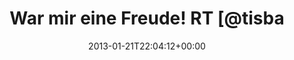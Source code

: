 ---
retweeted: false
source: <a href="http://erased3772509.com" rel="nofollow">erased3772509</a>
entities:
  hashtags: []
  symbols: []
  user_mentions:
  - name: Sebastian Cohnen
    screen_name: tisba
    indices:
    - '24'
    - '30'
    id_str: '10950602'
    id: '10950602'
  - name: Bascht
    screen_name: bascht
    indices:
    - '55'
    - '62'
    id_str: '10683982'
    id: '10683982'
  - name: Geekstammtisch
    screen_name: geekstammtisch
    indices:
    - '94'
    - '109'
    id_str: '951370111'
    id: '951370111'
  urls: []
display_text_range:
- '0'
- '117'
favorite_count: '0'
id_str: '293479132854099969'
truncated: false
retweet_count: '0'
id: '293479132854099969'
created_at: Mon Jan 21 22:04:12 +0000 2013
favorited: false
full_text: War mir eine Freude! RT [@tisba](https://twitter.com/tisba) Vielen Dank
  noch mal an [@bascht](https://twitter.com/bascht) für das tolle Gespräch auf dem
  [@geekstammtisch](https://twitter.com/geekstammtisch) vorhin!
lang: de
tags:
- pesos:twitter
date: '2013-01-21T22:04:12+00:00'
src: https://twitter.com/bascht/status/293479132854099969
original_url: https://twitter.com/bascht/status/293479132854099969
type: twitter_tweet
text: War mir eine Freude! RT [@tisba](https://twitter.com/tisba) Vielen Dank noch
  mal an [@bascht](https://twitter.com/bascht) für das tolle Gespräch auf dem [@geekstammtisch](https://twitter.com/geekstammtisch)
  vorhin!
title: War mir eine Freude! RT [@tisba

---